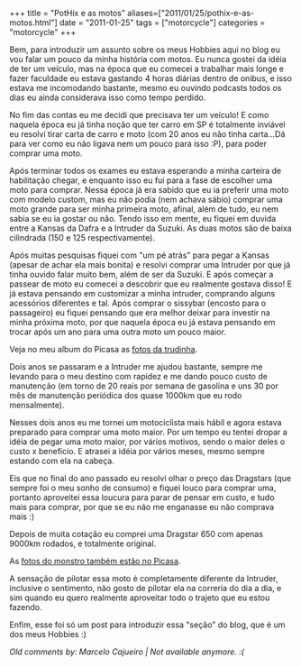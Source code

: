 +++
title = "PotHix e as motos"
aliases=["2011/01/25/pothix-e-as-motos.html"]
date = "2011-01-25"
tags = ["motorcycle"]
categories = "motorcycle"
+++

Bem, para introduzir um assunto sobre os meus Hobbies aqui no blog eu
vou falar um pouco da minha história com motos.  Eu nunca gostei da
idéia de ter um veículo, mas na época que eu comecei a trabalhar mais
longe e fazer faculdade eu estava gastando 4 horas diárias dentro de
onibus, e isso estava me incomodando bastante, mesmo eu ouvindo
podcasts todos os dias eu ainda considerava isso como tempo perdido.

No fim das contas eu me decidi que precisava ter um veículo! E como
naquela época eu já tinha noção que ter carro em SP é totalmente
inviável eu resolvi tirar carta de carro e moto (com 20 anos eu não
tinha carta...Dá para ver como eu não ligava nem um pouco para isso
:P), para poder comprar uma moto.

Após terminar todos os exames eu estava esperando a minha carteira de
habilitação chegar, e enquanto isso eu fui para a fase de escolher uma
moto para comprar.  Nessa época já era sabido que eu ia preferir uma
moto com modelo custom, mas eu não podia (nem achava sábio) comprar
uma moto grande para ser minha primeira moto, afinal, além de tudo, eu
nem sabia se eu ia gostar ou não.  Tendo isso em mente, eu fiquei em
duvida entre a Kansas da Dafra e a Intruder da Suzuki. As duas motos
são de baixa cilindrada (150 e 125 respectivamente).

Após muitas pesquisas fiquei com "um pé atrás" para pegar a Kansas
(apesar de achar ela mais bonita) e resolvi comprar uma Intruder por
que já tinha ouvido falar muito bem, além de ser da Suzuki.  E após
começar a passear de moto eu comecei a descobrir que eu realmente
gostava disso! E já estava pensando em customizar a minha intruder,
comprando alguns acessórios diferentes e tal. Após comprar o sissybar
(encosto para o passageiro) eu fiquei pensando que era melhor deixar
para investir na minha próxima moto, por que naquela época eu já
estava pensando em trocar após um ano para uma outra moto um pouco
maior.

Veja no meu album do Picasa as
[fotos da trudinha](http://picasaweb.google.com/Willian.molinari/20100422Moto?feat=directlink).

Dois anos se passaram e a Intruder me ajudou bastante, sempre me
levando para o meu destino com rapidez e me dando pouco custo de
manutenção (em torno de 20 reais por semana de gasolina e uns 30 por
mês de manutenção periódica dos quase 1000km que eu rodo mensalmente).

Nesses dois anos eu me tornei um motociclista mais hábil e agora
estava preparado para comprar uma moto maior.  Por um tempo eu tentei
dropar a idéia de pegar uma moto maior, por vários motivos, sendo o
maior deles o custo x benefício. E atrasei a idéia por vários meses,
mesmo sempre estando com ela na cabeça.

Eis que no final do ano passado eu resolvi olhar o preço das Dragstars
(que sempre foi o meu sonho de consumo) e fiquei louco para comprar
uma, portanto aproveitei essa loucura para parar de pensar em custo, e
tudo mais para comprar, por que se eu não me enganasse eu não comprava
mais :)

Depois de muita cotação eu comprei uma Dragstar 650 com apenas 9000km
rodados, e totalmente original.

As [fotos do monstro também estão no Picasa](http://picasaweb.google.com/Willian.molinari/Monstro?feat=directlink).

A sensação de pilotar essa moto é completamente diferente da Intruder,
inclusive o sentimento, não gosto de pilotar ela na correria do dia a
dia, e sim quando eu quero realmente aproveitar todo o trajeto que eu
estou fazendo.

Enfim, esse foi só um post para introduzir essa "seção" do blog, que é
um dos meus Hobbies :)



_Old comments by: Marcelo Cajueiro | Not available anymore. :(_
